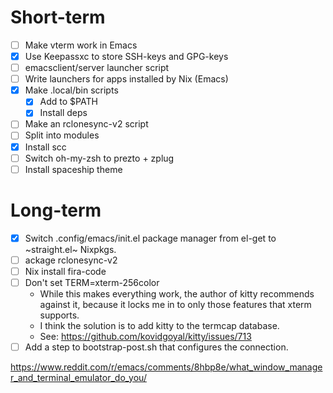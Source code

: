 # Short-term

- [ ] Make vterm work in Emacs
- [x] Use Keepassxc to store SSH-keys and GPG-keys
- [ ] emacsclient/server launcher script
- [ ] Write launchers for apps installed by Nix (Emacs)
- [x] Make .local/bin scripts
  - [x] Add to $PATH
  - [x] Install deps
- [ ] Make an rclonesync-v2 script
- [ ] Split into modules
- [x] Install scc
- [ ] Switch oh-my-zsh to prezto + zplug
- [ ] Install spaceship theme

# Long-term

- [x] Switch .config/emacs/init.el package manager from el-get to ~straight.el~ Nixpkgs.
- [ ] ackage rclonesync-v2
- [ ] Nix install fira-code
- [ ] Don't set TERM=xterm-256color
  - While this makes everything work, the author of kitty recommends against it, because it locks me in to only those features that xterm supports.
  - I think the solution is to add kitty to the termcap database.
  - See: https://github.com/kovidgoyal/kitty/issues/713
- [ ] Add a step to bootstrap-post.sh that configures the connection.

https://www.reddit.com/r/emacs/comments/8hbp8e/what_window_manager_and_terminal_emulator_do_you/
